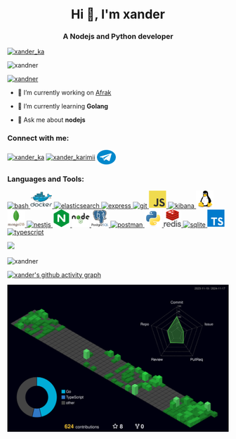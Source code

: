 <h1 align="center">Hi 👋, I'm xander</h1>
<h3 align="center">A Nodejs and Python developer</h3>

<p align="left"> <a href="https://twitter.com/xander_ka" target="blank"><img src="https://img.shields.io/twitter/follow/xander_ka?logo=twitter&style=for-the-badge" alt="xander_ka" /></a> </p>

<p align="left"> <img src="https://komarev.com/ghpvc/?username=xandner&label=Profile%20views&color=0e75b6&style=flat" alt="xandner" /> </p>

<p align="left"> <a href="https://github.com/ryo-ma/github-profile-trophy"><img src="https://github-profile-trophy.vercel.app/?username=xandner&theme=monokai" alt="xandner" /></a> </p>

- 🔭 I’m currently working on [Afrak](https://afrak.com)

- 🌱 I’m currently learning **Golang**

- 💬 Ask me about **nodejs**

<h3 align="left">Connect with me:</h3>
<p align="left">
<a href="https://twitter.com/xander_ka" target="blank"><img align="center" src="https://raw.githubusercontent.com/rahuldkjain/github-profile-readme-generator/master/src/images/icons/Social/twitter.svg" alt="xander_ka" height="30" width="40" /></a>
<a href="https://instagram.com/xander_karimii" target="blank"><img align="center" src="https://raw.githubusercontent.com/rahuldkjain/github-profile-readme-generator/master/src/images/icons/Social/instagram.svg" alt="xander_karimii" height="30" width="40" /></a>
<a href="https://t.me/xander_karimi" target="_blank"><img align="center" src="https://raw.githubusercontent.com/Behzad-Rabiei/behzad-rabiei/main/images/telegram.svg" alt="" height="33" width="43" /></a>
</p>

<h3 align="left">Languages and Tools:</h3>
<p align="left"> <a href="ttps://www.gnu.org/software/bash/" target="_blank" rel="noreferhrer"> <img src="https://encrypted-tbn0.gstatic.com/images?q=tbn:ANd9GcSG5gUimdP30Rn0gKGIlmLtE_8XAgGhttTOvA&usqp=CAU" alt="bash" width="40" height="40"/> </a>   <a href="https://www.docker.com/" target="_blank" rel="noreferrer"> <img src="https://raw.githubusercontent.com/devicons/devicon/master/icons/docker/docker-original-wordmark.svg" alt="docker" width="50" height="40"/> </a> <a href="https://www.elastic.co" target="_blank" rel="noreferrer"> <img src="https://www.vectorlogo.zone/logos/elastic/elastic-icon.svg" alt="elasticsearch" width="40" height="40"/> </a> <a href="https://expressjs.com" target="_blank" rel="noreferrer"> <img src="https://img.shields.io/badge/express.js-%23404d59.svg?style=flat&logo=express&logoColor=%2361DAFB" alt="express" width="90" height="40"/> </a> <a href="https://git-scm.com/" target="_blank" rel="noreferrer"> <img src="https://www.vectorlogo.zone/logos/git-scm/git-scm-icon.svg" alt="git" width="40" height="40"/> </a> <a href="https://developer.mozilla.org/en-US/docs/Web/JavaScript" target="_blank" rel="noreferrer"> <img src="https://raw.githubusercontent.com/devicons/devicon/master/icons/javascript/javascript-original.svg" alt="javascript" width="40" height="40"/> </a> <a href="https://www.elastic.co/kibana" target="_blank" rel="noreferrer"> <img src="https://www.vectorlogo.zone/logos/elasticco_kibana/elasticco_kibana-icon.svg" alt="kibana" width="40" height="40"/> </a> <a href="https://www.linux.org/" target="_blank" rel="noreferrer"> <img src="https://raw.githubusercontent.com/devicons/devicon/master/icons/linux/linux-original.svg" alt="linux" width="40" height="40"/> </a> <a href="https://www.mongodb.com/" target="_blank" rel="noreferrer"> <img src="https://raw.githubusercontent.com/devicons/devicon/master/icons/mongodb/mongodb-original-wordmark.svg" alt="mongodb" width="40" height="40"/> </a> <a href="https://nestjs.com/" target="_blank" rel="noreferrer"> <img src="https://nestjs.com/logo-small-gradient.76616405.svg" alt="nestjs" width="40" height="40"/> </a> <a href="https://www.nginx.com" target="_blank" rel="noreferrer"> <img src="https://raw.githubusercontent.com/devicons/devicon/master/icons/nginx/nginx-original.svg" alt="nginx" width="40" height="40"/> </a> <a href="https://nodejs.org" target="_blank" rel="noreferrer"> <img src="https://raw.githubusercontent.com/devicons/devicon/master/icons/nodejs/nodejs-original-wordmark.svg" alt="nodejs" width="40" height="40"/> </a>  <a href="https://www.postgresql.org" target="_blank" rel="noreferrer"> <img src="https://raw.githubusercontent.com/devicons/devicon/master/icons/postgresql/postgresql-original-wordmark.svg" alt="postgresql" width="40" height="40"/> </a> <a href="https://postman.com" target="_blank" rel="noreferrer"> <img src="https://www.vectorlogo.zone/logos/getpostman/getpostman-icon.svg" alt="postman" width="40" height="40"/> </a> <a href="https://www.python.org" target="_blank" rel="noreferrer"> <img src="https://raw.githubusercontent.com/devicons/devicon/master/icons/python/python-original.svg" alt="python" width="40" height="40"/> </a>  <a href="https://redis.io" target="_blank" rel="noreferrer"> <img src="https://raw.githubusercontent.com/devicons/devicon/master/icons/redis/redis-original-wordmark.svg" alt="redis" width="40" height="40"/> </a> <a href="https://www.sqlite.org/" target="_blank" rel="noreferrer"> <img src="https://www.vectorlogo.zone/logos/sqlite/sqlite-icon.svg" alt="sqlite" width="40" height="40"/> </a> <a href="https://www.typescriptlang.org/" target="_blank" rel="noreferrer"> <img src="https://raw.githubusercontent.com/devicons/devicon/master/icons/typescript/typescript-original.svg" alt="typescript" width="40" height="40"/> </a> <a href="https://www.typescriptlang.org/" target="_blank" rel="noreferrer"> <img src="https://go.dev/images/gophers/pilot-bust.svg" alt="typescript" width="40" height="40"/> </a> </p>

![](https://github-readme-stats.vercel.app/api/top-langs/?username=xandner&theme=dark&hide_border=false&include_all_commits=false&count_private=false&layout=compact&count_weight=0.3)

<p><img align="center" src="https://github-readme-streak-stats.herokuapp.com/?user=xandner&" alt="xandner" /></p>

[![xander's github activity graph](https://github-readme-activity-graph.vercel.app/graph?username=xandner&theme=github-compact)](https://github.com/xandner/github-readme-activity-graph)
<p>
<img src="./profile-3d-contrib/profile-night-green.svg"/>
</p>
